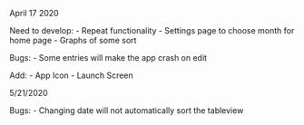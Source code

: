 April 17 2020

Need to develop:
    - Repeat functionality
    - Settings page to choose month for home page
    - Graphs of some sort

Bugs:
    - Some entries will make the app crash on edit

Add:
    - App Icon
    - Launch Screen



5/21/2020

Bugs: 
    - Changing date will not automatically sort the tableview
    
